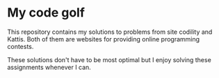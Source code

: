 My code golf
============

This repository contains my solutions to problems
from site codility and Kattis. Both of them are websites
for providing online programming contests.

These solutions don't have to be most optimal but I enjoy
solving these assignments whenever I can.
